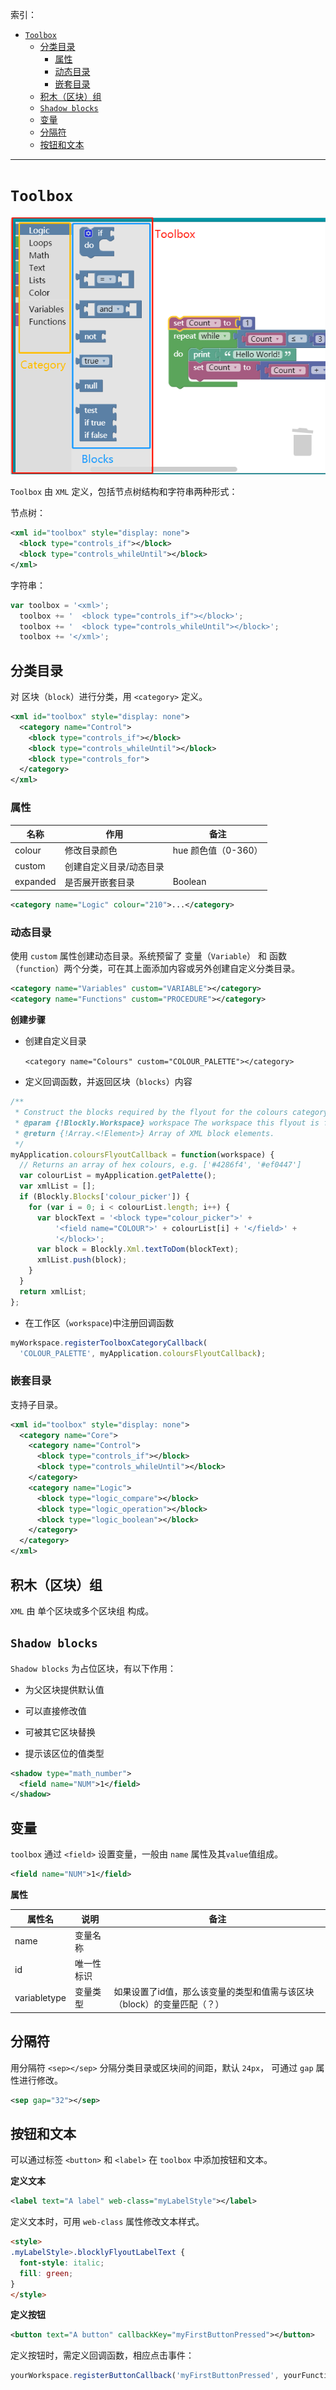 索引：
- [`Toolbox`](#toolbox)
  - [分类目录](#%e5%88%86%e7%b1%bb%e7%9b%ae%e5%bd%95)
    - [属性](#%e5%b1%9e%e6%80%a7)
    - [动态目录](#%e5%8a%a8%e6%80%81%e7%9b%ae%e5%bd%95)
    - [嵌套目录](#%e5%b5%8c%e5%a5%97%e7%9b%ae%e5%bd%95)
  - [积木（区块）组](#%e7%a7%af%e6%9c%a8%e5%8c%ba%e5%9d%97%e7%bb%84)
  - [`Shadow blocks`](#shadow-blocks)
  - [变量](#%e5%8f%98%e9%87%8f)
  - [分隔符](#%e5%88%86%e9%9a%94%e7%ac%a6)
  - [按钮和文本](#%e6%8c%89%e9%92%ae%e5%92%8c%e6%96%87%e6%9c%ac)

----

# `Toolbox`

![toolbox intro](./images/toolbox.png)

`Toolbox` 由 `XML` 定义，包括节点树结构和字符串两种形式：

节点树：

```xml
<xml id="toolbox" style="display: none">
  <block type="controls_if"></block>
  <block type="controls_whileUntil"></block>
</xml>
```

字符串：

```js
var toolbox = '<xml>';
  toolbox += '  <block type="controls_if"></block>';
  toolbox += '  <block type="controls_whileUntil"></block>';
  toolbox += '</xml>';
```

## 分类目录

对 区块（`block`）进行分类，用 `<category>` 定义。

```xml
<xml id="toolbox" style="display: none">
  <category name="Control">
    <block type="controls_if"></block>
    <block type="controls_whileUntil"></block>
    <block type="controls_for">
  </category>
</xml>
```

### 属性

|名称|作用|备注|
|------|------|-----|
|colour|修改目录颜色|hue 颜色值（0-360）|
|custom|创建自定义目录/动态目录||
|expanded|是否展开嵌套目录|Boolean|

```xml
<category name="Logic" colour="210">...</category>
```

### 动态目录

使用 `custom` 属性创建动态目录。系统预留了 变量（`Variable`） 和 函数（`function`）两个分类，可在其上面添加内容或另外创建自定义分类目录。

```xml
<category name="Variables" custom="VARIABLE"></category>
<category name="Functions" custom="PROCEDURE"></category>
```

**创建步骤**

- 创建自定义目录

  `<category name="Colours" custom="COLOUR_PALETTE"></category>`

- 定义回调函数，并返回区块（`blocks`）内容

```js
/**
 * Construct the blocks required by the flyout for the colours category.
 * @param {!Blockly.Workspace} workspace The workspace this flyout is for.
 * @return {!Array.<!Element>} Array of XML block elements.
 */
myApplication.coloursFlyoutCallback = function(workspace) {
  // Returns an array of hex colours, e.g. ['#4286f4', '#ef0447']
  var colourList = myApplication.getPalette();
  var xmlList = [];
  if (Blockly.Blocks['colour_picker']) {
    for (var i = 0; i < colourList.length; i++) {
      var blockText = '<block type="colour_picker">' +
          '<field name="COLOUR">' + colourList[i] + '</field>' +
          '</block>';
      var block = Blockly.Xml.textToDom(blockText);
      xmlList.push(block);
    }
  }
  return xmlList;
};
```

- 在工作区（`workspace`)中注册回调函数

```js
myWorkspace.registerToolboxCategoryCallback(
  'COLOUR_PALETTE', myApplication.coloursFlyoutCallback);
```

### 嵌套目录

支持子目录。

```xml
<xml id="toolbox" style="display: none">
  <category name="Core">
    <category name="Control">
      <block type="controls_if"></block>
      <block type="controls_whileUntil"></block>
    </category>
    <category name="Logic">
      <block type="logic_compare"></block>
      <block type="logic_operation"></block>
      <block type="logic_boolean"></block>
    </category>
  </category>
</xml>
```

## 积木（区块）组

`XML` 由 单个区块或多个区块组 构成。

## `Shadow blocks`

`Shadow blocks` 为占位区块，有以下作用：

- 为父区块提供默认值

- 可以直接修改值

- 可被其它区块替换

- 提示该区位的值类型

```xml
<shadow type="math_number">
  <field name="NUM">1</field>
</shadow>
```

## 变量

`toolbox` 通过 `<field>` 设置变量，一般由 `name` 属性及其`value`值组成。

```xml
<field name="NUM">1</field>
```

**属性**

|属性名|说明|备注
|------|-----|----|
|name|变量名称||
|id|唯一性标识||
|variabletype|变量类型|如果设置了id值，那么该变量的类型和值需与该区块（block）的变量匹配（？）|

## 分隔符

用分隔符 `<sep></sep>`  分隔分类目录或区块间的间距，默认 `24px`， 可通过 `gap` 属性进行修改。

```xml
<sep gap="32"></sep>
```

## 按钮和文本

可以通过标签 `<button>` 和 `<label>` 在 `toolbox` 中添加按钮和文本。

**定义文本**

```xml
<label text="A label" web-class="myLabelStyle"></label>
```

定义文本时，可用 `web-class` 属性修改文本样式。

```html
<style>
.myLabelStyle>.blocklyFlyoutLabelText {
  font-style: italic;
  fill: green;
}
</style>
```

**定义按钮**

```xml
<button text="A button" callbackKey="myFirstButtonPressed"></button>
```

定义按钮时，需定义回调函数，相应点击事件：

```js
yourWorkspace.registerButtonCallback('myFirstButtonPressed', yourFunction).
```

